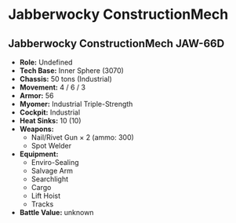 # Jabberwocky ConstructionMech
## Jabberwocky ConstructionMech JAW-66D
- **Role:** Undefined
- **Tech Base:** Inner Sphere (3070)
- **Chassis:** 50 tons (Industrial)
- **Movement:** 4 / 6 / 3
- **Armor:** 56
- **Myomer:** Industrial Triple-Strength
- **Cockpit:** Industrial
- **Heat Sinks:** 10 (10)
- **Weapons:**
  - Nail/Rivet Gun × 2 (ammo: 300)
  - Spot Welder
- **Equipment:**
  - Enviro-Sealing
  - Salvage Arm
  - Searchlight
  - Cargo
  - Lift Hoist
  - Tracks
- **Battle Value:** unknown

